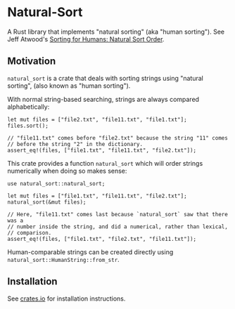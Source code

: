 # Natural-Sort

A Rust library that implements "natural sorting" (aka "human sorting"). See
Jeff Atwood's [Sorting for Humans: Natural Sort Order][1].

## Motivation

`natural_sort` is a crate that deals with sorting strings using "natural
sorting", (also known as "human sorting").

With normal string-based searching, strings are always compared alphabetically:

```
let mut files = ["file2.txt", "file11.txt", "file1.txt"];
files.sort();

// "file11.txt" comes before "file2.txt" because the string "11" comes
// before the string "2" in the dictionary.
assert_eq!(files, ["file1.txt", "file11.txt", "file2.txt"]);
```

This crate provides a function `natural_sort` which will order strings
numerically when doing so makes sense:

```
use natural_sort::natural_sort;

let mut files = ["file1.txt", "file11.txt", "file2.txt"];
natural_sort(&mut files);

// Here, "file11.txt" comes last because `natural_sort` saw that there was a
// number inside the string, and did a numerical, rather than lexical,
// comparison.
assert_eq!(files, ["file1.txt", "file2.txt", "file11.txt"]);
```

Human-comparable strings can be created directly using
`natural_sort::HumanString::from_str`.

## Installation

See [crates.io](https://crates.io/crates/natural_sort) for installation
instructions.

[1]: http://www.codinghorror.com/blog/2007/12/sorting-for-humans-natural-sort-order.html
